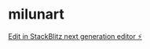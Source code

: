 # milunart

[Edit in StackBlitz next generation editor ⚡️](https://stackblitz.com/~/github.com/DanielsMiezis/milunart)